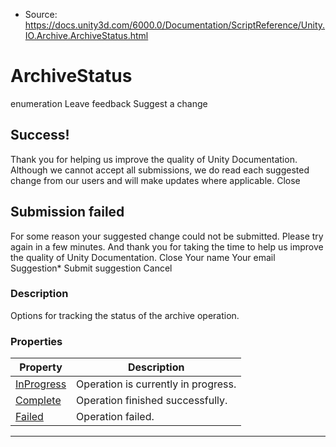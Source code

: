 * Source: https://docs.unity3d.com/6000.0/Documentation/ScriptReference/Unity.IO.Archive.ArchiveStatus.html

# ArchiveStatus
enumeration
Leave feedback
Suggest a change
## Success!
Thank you for helping us improve the quality of Unity Documentation. Although we cannot accept all submissions, we do read each suggested change from our users and will make updates where applicable.
Close
## Submission failed
For some reason your suggested change could not be submitted. Please <a>try again</a> in a few minutes. And thank you for taking the time to help us improve the quality of Unity Documentation.
Close
Your name Your email Suggestion* Submit suggestion
Cancel
### Description
Options for tracking the status of the archive operation.
### Properties
Property | Description  
---|---  
[InProgress](https://docs.unity3d.com/6000.0/Documentation/ScriptReference/Unity.IO.Archive.ArchiveStatus.InProgress.html) | Operation is currently in progress.  
[Complete](https://docs.unity3d.com/6000.0/Documentation/ScriptReference/Unity.IO.Archive.ArchiveStatus.Complete.html) | Operation finished successfully.  
[Failed](https://docs.unity3d.com/6000.0/Documentation/ScriptReference/Unity.IO.Archive.ArchiveStatus.Failed.html) | Operation failed.  
* * *
